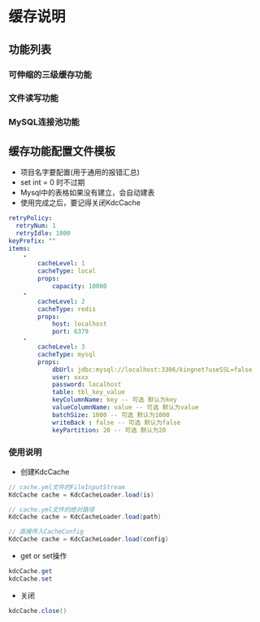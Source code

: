 # 缓存说明

## 功能列表
### 可伸缩的三级缓存功能

### 文件读写功能

### MySQL连接池功能


## 缓存功能配置文件模板

+ 项目名字要配置(用于通用的报错汇总)
+ set int = 0 时不过期
+ Mysql中的表格如果没有建立，会自动建表
+ 使用完成之后，要记得关闭KdcCache


```yaml
retryPolicy:
  retryNum: 1
  retryIdle: 1000
keyPrefix: ""
items:
    -
        cacheLevel: 1
        cacheType: local
        props:
            capacity: 10000
    -
        cacheLevel: 2
        cacheType: redis
        props:
            host: localhost
            port: 6379
    -
        cacheLevel: 3
        cacheType: mysql
        props:
            dbUrl: jdbc:mysql://localhost:3306/kingnet?useSSL=false
            user: xxxx
            password: localhost
            table: tbl_key_value
            keyColumnName: key -- 可选 默认为key
            valueColumnName: value -- 可选 默认为value
            batchSize: 1000 -- 可选 默认为1000
            writeBack : false -- 可选 默认为false
            keyPartition: 20 -- 可选 默认为20

```


### 使用说明

+ 创建KdcCache

```java
// cache.yml文件的FileInputStream
KdcCache cache = KdcCacheLoader.load(is)

// cache.yml文件的绝对路径
KdcCache cache = KdcCacheLoader.load(path)

// 直接传入CacheConfig
KdcCache cache = KdcCacheLoader.load(config)
```

+ get or set操作

```java
kdcCache.get
kdcCache.set
```

+ 关闭

```java
kdcCache.close()
```



